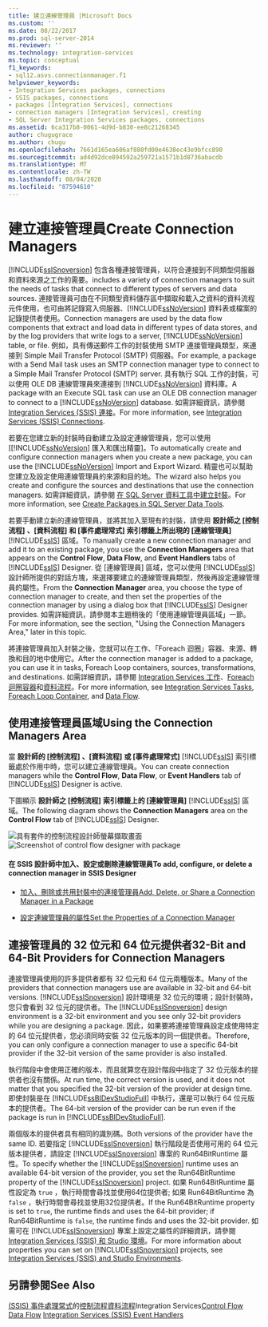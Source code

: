 ```yaml
---
title: 建立連線管理員 |Microsoft Docs
ms.custom: ''
ms.date: 08/22/2017
ms.prod: sql-server-2014
ms.reviewer: ''
ms.technology: integration-services
ms.topic: conceptual
f1_keywords:
- sql12.asvs.connectionmanager.f1
helpviewer_keywords:
- Integration Services packages, connections
- SSIS packages, connections
- packages [Integration Services], connections
- connection managers [Integration Services], creating
- SQL Server Integration Services packages, connections
ms.assetid: 6ca317b8-0061-4d9d-b830-ee8c21268345
author: chugugrace
ms.author: chugu
ms.openlocfilehash: 7661d165ea606af880fd00e4638ec43e9bfcc890
ms.sourcegitcommit: ad4d92dce894592a259721a1571b1d8736abacdb
ms.translationtype: MT
ms.contentlocale: zh-TW
ms.lasthandoff: 08/04/2020
ms.locfileid: "87594610"
---
```

# <a name="create-connection-managers"></a><span data-ttu-id="01f54-102">建立連接管理員</span><span class="sxs-lookup"><span data-stu-id="01f54-102">Create Connection Managers</span></span>
  [!INCLUDE[ssISnoversion](../includes/ssisnoversion-md.md)] <span data-ttu-id="01f54-103">包含各種連接管理員，以符合連接到不同類型伺服器和資料來源之工作的需要。</span><span class="sxs-lookup"><span data-stu-id="01f54-103">includes a variety of connection managers to suit the needs of tasks that connect to different types of servers and data sources.</span></span> <span data-ttu-id="01f54-104">連接管理員可由在不同類型資料儲存區中擷取和載入之資料的資料流程元件使用，也可由將記錄寫入伺服器、[!INCLUDE[ssNoVersion](../includes/ssnoversion-md.md)] 資料表或檔案的記錄提供者使用。</span><span class="sxs-lookup"><span data-stu-id="01f54-104">Connection managers are used by the data flow components that extract and load data in different types of data stores, and by the log providers that write logs to a server, [!INCLUDE[ssNoVersion](../includes/ssnoversion-md.md)] table, or file.</span></span> <span data-ttu-id="01f54-105">例如，具有傳送郵件工作的封裝使用 SMTP 連接管理員類型，來連接到 Simple Mail Transfer Protocol (SMTP) 伺服器。</span><span class="sxs-lookup"><span data-stu-id="01f54-105">For example, a package with a Send Mail task uses an SMTP connection manager type to connect to a Simple Mail Transfer Protocol (SMTP) server.</span></span> <span data-ttu-id="01f54-106">具有執行 SQL 工作的封裝，可以使用 OLE DB 連線管理員來連接到 [!INCLUDE[ssNoVersion](../includes/ssnoversion-md.md)] 資料庫。</span><span class="sxs-lookup"><span data-stu-id="01f54-106">A package with an Execute SQL task can use an OLE DB connection manager to connect to a [!INCLUDE[ssNoVersion](../includes/ssnoversion-md.md)] database.</span></span> <span data-ttu-id="01f54-107">如需詳細資訊，請參閱 [Integration Services &#40;SSIS&#41; 連接](connection-manager/integration-services-ssis-connections.md)。</span><span class="sxs-lookup"><span data-stu-id="01f54-107">For more information, see [Integration Services &#40;SSIS&#41; Connections](connection-manager/integration-services-ssis-connections.md).</span></span>

 <span data-ttu-id="01f54-108">若要在您建立新的封裝時自動建立及設定連線管理員，您可以使用 [[!INCLUDE[ssNoVersion](../includes/ssnoversion-md.md)] 匯入和匯出精靈]。</span><span class="sxs-lookup"><span data-stu-id="01f54-108">To automatically create and configure connection managers when you create a new package, you can use the [!INCLUDE[ssNoVersion](../includes/ssnoversion-md.md)] Import and Export Wizard.</span></span> <span data-ttu-id="01f54-109">精靈也可以幫助您建立及設定使用連線管理員的來源和目的地。</span><span class="sxs-lookup"><span data-stu-id="01f54-109">The wizard also helps you create and configure the sources and destinations that use the connection managers.</span></span> <span data-ttu-id="01f54-110">如需詳細資訊，請參閱 [在 SQL Server 資料工具中建立封裝](create-packages-in-sql-server-data-tools.md)。</span><span class="sxs-lookup"><span data-stu-id="01f54-110">For more information, see [Create Packages in SQL Server Data Tools](create-packages-in-sql-server-data-tools.md).</span></span>

 <span data-ttu-id="01f54-111">若要手動建立新的連線管理員，並將其加入至現有的封裝，請使用  **設計師之 [控制流程]** **、[資料流程]** **和 [事件處理常式]** **索引標籤上所出現的 [連線管理員]** [!INCLUDE[ssIS](../includes/ssis-md.md)] 區域。</span><span class="sxs-lookup"><span data-stu-id="01f54-111">To manually create a new connection manager and add it to an existing package, you use the **Connection Managers** area that appears on the **Control Flow**, **Data Flow**, and **Event Handlers** tabs of [!INCLUDE[ssIS](../includes/ssis-md.md)] Designer.</span></span> <span data-ttu-id="01f54-112">從 [連線管理員]  區域，您可以使用 [!INCLUDE[ssIS](../includes/ssis-md.md)] 設計師所提供的對話方塊，來選擇要建立的連線管理員類型，然後再設定連線管理員的屬性。</span><span class="sxs-lookup"><span data-stu-id="01f54-112">From the **Connection Manager** area, you choose the type of connection manager to create, and then set the properties of the connection manager by using a dialog box that [!INCLUDE[ssIS](../includes/ssis-md.md)] Designer provides.</span></span> <span data-ttu-id="01f54-113">如需詳細資訊，請參閱本主題稍後的「使用連線管理員區域」一節。</span><span class="sxs-lookup"><span data-stu-id="01f54-113">For more information, see the section, "Using the Connection Managers Area," later in this topic.</span></span>

 <span data-ttu-id="01f54-114">將連接管理員加入封裝之後，您就可以在工作、「Foreach 迴圈」容器、來源、轉換和目的地中使用它。</span><span class="sxs-lookup"><span data-stu-id="01f54-114">After the connection manager is added to a package, you can use it in tasks, Foreach Loop containers, sources, transformations, and destinations.</span></span> <span data-ttu-id="01f54-115">如需詳細資訊，請參閱 [Integration Services 工作](control-flow/integration-services-tasks.md)、[Foreach 迴圈容器](control-flow/foreach-loop-container.md)和[資料流程](data-flow/data-flow.md)。</span><span class="sxs-lookup"><span data-stu-id="01f54-115">For more information, see [Integration Services Tasks](control-flow/integration-services-tasks.md), [Foreach Loop Container](control-flow/foreach-loop-container.md), and [Data Flow](data-flow/data-flow.md).</span></span>

## <a name="using-the-connection-managers-area"></a><span data-ttu-id="01f54-116">使用連接管理員區域</span><span class="sxs-lookup"><span data-stu-id="01f54-116">Using the Connection Managers Area</span></span>
 <span data-ttu-id="01f54-117">當  **設計師的 [控制流程]** **、[資料流程]** **或 [事件處理常式]** [!INCLUDE[ssIS](../includes/ssis-md.md)] 索引標籤處於作用中時，您可以建立連線管理員。</span><span class="sxs-lookup"><span data-stu-id="01f54-117">You can create connection managers while the **Control Flow**, **Data Flow**, or **Event Handlers** tab of [!INCLUDE[ssIS](../includes/ssis-md.md)] Designer is active.</span></span>

 <span data-ttu-id="01f54-118">下圖顯示  **設計師之 [控制流程]** **索引標籤上的 [連線管理員]** [!INCLUDE[ssIS](../includes/ssis-md.md)] 區域。</span><span class="sxs-lookup"><span data-stu-id="01f54-118">The following diagram shows the **Connection Managers** area on the **Control Flow** tab of [!INCLUDE[ssIS](../includes/ssis-md.md)] Designer.</span></span>

 <span data-ttu-id="01f54-119">![具有套件的控制流程設計師螢幕擷取畫面](media/samplecontrolflow.gif "具有套件的控制流程設計師螢幕擷取畫面")</span><span class="sxs-lookup"><span data-stu-id="01f54-119">![Screenshot of control flow designer with package](media/samplecontrolflow.gif "Screenshot of control flow designer with package")</span></span>

#### <a name="to-add-configure-or-delete-a-connection-manager-in-ssis-designer"></a><span data-ttu-id="01f54-120">在 SSIS 設計師中加入、設定或刪除連線管理員</span><span class="sxs-lookup"><span data-stu-id="01f54-120">To add, configure, or delete a connection manager in SSIS Designer</span></span>

-   [<span data-ttu-id="01f54-121">加入、刪除或共用封裝中的連接管理員</span><span class="sxs-lookup"><span data-stu-id="01f54-121">Add, Delete, or Share a Connection Manager in a Package</span></span>](../../2014/integration-services/add-delete-or-share-a-connection-manager-in-a-package.md)

-   [<span data-ttu-id="01f54-122">設定連線管理員的屬性</span><span class="sxs-lookup"><span data-stu-id="01f54-122">Set the Properties of a Connection Manager</span></span>](../../2014/integration-services/set-the-properties-of-a-connection-manager.md)

## <a name="32-bit-and-64-bit-providers-for-connection-managers"></a><span data-ttu-id="01f54-123">連接管理員的 32 位元和 64 位元提供者</span><span class="sxs-lookup"><span data-stu-id="01f54-123">32-Bit and 64-Bit Providers for Connection Managers</span></span>
 <span data-ttu-id="01f54-124">連接管理員使用的許多提供者都有 32 位元和 64 位元兩種版本。</span><span class="sxs-lookup"><span data-stu-id="01f54-124">Many of the providers that connection managers use are available in 32-bit and 64-bit versions.</span></span> <span data-ttu-id="01f54-125">[!INCLUDE[ssISnoversion](../includes/ssisnoversion-md.md)] 設計環境是 32 位元的環境；設計封裝時，您只會看到 32 位元的提供者。</span><span class="sxs-lookup"><span data-stu-id="01f54-125">The [!INCLUDE[ssISnoversion](../includes/ssisnoversion-md.md)] design environment is a 32-bit environment and you see only 32-bit providers while you are designing a package.</span></span> <span data-ttu-id="01f54-126">因此，如果要將連接管理員設定成使用特定的 64 位元提供者，您必須同時安裝 32 位元版本的同一個提供者。</span><span class="sxs-lookup"><span data-stu-id="01f54-126">Therefore, you can only configure a connection manager to use a specific 64-bit provider if the 32-bit version of the same provider is also installed.</span></span>

 <span data-ttu-id="01f54-127">執行階段中會使用正確的版本，而且就算您在設計階段中指定了 32 位元版本的提供者也沒有關係。</span><span class="sxs-lookup"><span data-stu-id="01f54-127">At run time, the correct version is used, and it does not matter that you specified the 32-bit version of the provider at design time.</span></span> <span data-ttu-id="01f54-128">即使封裝是在 [!INCLUDE[ssBIDevStudioFull](../includes/ssbidevstudiofull-md.md)] 中執行，還是可以執行 64 位元版本的提供者。</span><span class="sxs-lookup"><span data-stu-id="01f54-128">The 64-bit version of the provider can be run even if the package is run in [!INCLUDE[ssBIDevStudioFull](../includes/ssbidevstudiofull-md.md)].</span></span>

 <span data-ttu-id="01f54-129">兩個版本的提供者具有相同的識別碼。</span><span class="sxs-lookup"><span data-stu-id="01f54-129">Both versions of the provider have the same ID.</span></span> <span data-ttu-id="01f54-130">若要指定 [!INCLUDE[ssISnoversion](../includes/ssisnoversion-md.md)] 執行階段是否使用可用的 64 位元版本提供者，請設定 [!INCLUDE[ssISnoversion](../includes/ssisnoversion-md.md)] 專案的 Run64BitRuntime 屬性。</span><span class="sxs-lookup"><span data-stu-id="01f54-130">To specify whether the [!INCLUDE[ssISnoversion](../includes/ssisnoversion-md.md)] runtime uses an available 64-bit version of the provider, you set the Run64BitRuntime property of the [!INCLUDE[ssISnoversion](../includes/ssisnoversion-md.md)] project.</span></span> <span data-ttu-id="01f54-131">如果 Run64BitRuntime 屬性設定為 `true` ，執行時間會尋找並使用64位提供者; 如果 Run64BitRuntime 為 `false` ，執行時間會尋找並使用32位提供者。</span><span class="sxs-lookup"><span data-stu-id="01f54-131">If the Run64BitRuntime property is set to `true`, the runtime finds and uses the 64-bit provider; if Run64BitRuntime is `false`, the runtime finds and uses the 32-bit provider.</span></span> <span data-ttu-id="01f54-132">如需可在 [!INCLUDE[ssISnoversion](../includes/ssisnoversion-md.md)] 專案上設定之屬性的詳細資訊，請參閱 [Integration Services &#40;SSIS&#41; 和 Studio 環境](integration-services-ssis-development-and-management-tools.md)。</span><span class="sxs-lookup"><span data-stu-id="01f54-132">For more information about properties you can set on [!INCLUDE[ssISnoversion](../includes/ssisnoversion-md.md)] projects, see [Integration Services &#40;SSIS&#41; and Studio Environments](integration-services-ssis-development-and-management-tools.md).</span></span>

## <a name="see-also"></a><span data-ttu-id="01f54-133">另請參閱</span><span class="sxs-lookup"><span data-stu-id="01f54-133">See Also</span></span>
 <span data-ttu-id="01f54-134">[&#40;SSIS&#41; 事件處理常式](integration-services-ssis-event-handlers.md)的[控制流程](control-flow/control-flow.md)[資料流程](data-flow/data-flow.md)Integration Services</span><span class="sxs-lookup"><span data-stu-id="01f54-134">[Control Flow](control-flow/control-flow.md) [Data Flow](data-flow/data-flow.md) [Integration Services &#40;SSIS&#41; Event Handlers](integration-services-ssis-event-handlers.md)</span></span>


